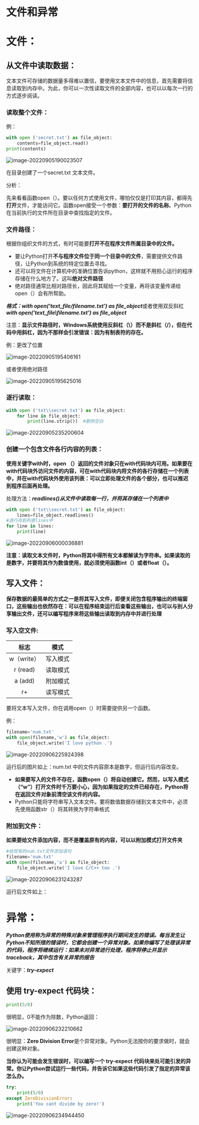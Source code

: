 # 文件和异常

# 文件：



## 从文件中读取数据：

文本文件可存储的数据量多得难以置信，要使用文本文件中的信息，首先需要将信息读取到内存中。为此，你可以一次性读取文件的全部内容，也可以以每次一行的方式逐步阅读。

### 读取整个文件：

例：

```python
with open ('secret.txt') as file_object:
    contents=file_object.read()
print(contents)
```



![image-20220905190023507](https://cdn.jsdelivr.net/gh/firmiyao/Picture/img/202209051900548.png)

在目录创建了一个secret.txt 文本文件。

分析：

先来看看函数open（）。要以任何方式使用文件，哪怕仅仅是打印其内容，都得先**打开**文件，才能访问它。函数open接受一个参数：**要打开的文件的名称**。Python在当前执行的文件所在目录中查找指定的文件。

### 文件路径：

根据你组织文件的方式，有时可能要**打开不在程序文件所属目录中的文件。**

+ 要让Python打开**不与程序文件位于同一个目录中的文件**，需要提供文件路径，让Python到系统的特定位置去寻找。
+ 还可以将文件在计算机中的准确位置告诉python，这样就不用担心运行的程序存储在什么地方了。这叫**绝对文件路径**
+ 绝对路径通常比相对路径长，因此将其赋给一个变量，再将该变量传递给open（）会有所帮助。



***格式：with open('text_file/filename.txt') as file_object***或者使用双反斜杠***with open('text_file\\filename.txt') as file_object***

注意：**显示文件路径时，Windows系统使用反斜杠（\）而不是斜杠（/），但在代码中用斜杠，因为不那样会引发错误：因为有制表符的存在。**

例：更改了位置

![image-20220905195406161](https://cdn.jsdelivr.net/gh/firmiyao/Picture/img/202209051954210.png)

或者使用绝对路径

![image-20220905195625016](https://cdn.jsdelivr.net/gh/firmiyao/Picture/img/202209051956050.png)



### 逐行读取：

```python
with open ('txt\\secret.txt') as file_object:
    for line in file_object:
        print(line.strip())  #删除空白
```

![image-20220905235200604](https://cdn.jsdelivr.net/gh/firmiyao/Picture/img/202209052352651.png)



### 创建一个包含文件各行内容的列表：

**使用关键字with时，open （）返回的文件对象只在with代码块内可用。如果要在with代码块外访问文件的内容，可在with代码块内将文件的各行存储在一个列表中，并在with代码块外使用该列表：可以立即处理文件的各个部分，也可以推迟到程序后面再处理。**

处理方法：***readlines()从文件中读取每一行，并将其存储在一个列表中***

```python
with open ('txt\\secret.txt') as file_object:
    lines=file_object.readlines()
#逐行存到列表lines中
for line in lines:
    print(line)
```

![image-20220906000036881](https://cdn.jsdelivr.net/gh/firmiyao/Picture/img/202209060000917.png)

**注意：读取文本文件时，Python将其中得所有文本都解读为字符串。如果读取的是数字，并要将其作为数值使用，就必须使用函数int（）或者float（）。**



## 写入文件：

**保存数据的最简单的方式之一是将其写入文件，即便关闭包含程序输出的终端窗口，这些输出也依然存在：可以在程序结束运行后查看这些输出，也可以与别人分享输出文件，还可以编写程序来将这些输出读取到内存中并进行处理**



### 写入空文件:

|    标志    |   模式   |
| :--------: | :------: |
| w（write） | 写入模式 |
|  r (read)  | 读取模式 |
|  a (add)   | 附加模式 |
|     r+     | 读写模式 |



要将文本写入文件，你在调用open（）时需要提供另一个函数。

例：

```python
filename='num.txt'
with open(filename,'w') as file_object:
    file_object.write('I love python .')
```

![image-20220906225924398](https://cdn.jsdelivr.net/gh/firmiyao/Picture/img/202209062259426.png)

运行后的图片如上：num.txt 中的文件内容原本是数字，但运行后内容改变。

+ **如果要写入的文件不存在，函数open（）将自动创建它。然而，以写入模式（“w”）打开文件时千万要小心，因为如果指定的文件已经存在，Python将在返回文件对象前清空该文件的内容。**
+ Python只能将字符串写入文本文件。要将数值数据存储到文本文件中，必须先使用函数str（）将其转换为字符串格式



### 附加到文件：

**如果要给文件添加内容，而不是覆盖原有的内容，可以以附加模式打开文件夹**

```python
#给现有的num.txt文件添加语句
filename='num.txt'
with open(filename,'a') as file_object:
    file_object.write('I love C/C++ too .')
```

![image-20220906231243287](https://cdn.jsdelivr.net/gh/firmiyao/Picture/img/202209062312310.png)

运行后文件如上：



# 异常：

***Python使用称为异常的特殊对象来管理程序执行期间发生的错误。每当发生让Python不知所措的错误时，它都会创建一个异常对象。如果你编写了处理该异常的代码，程序将继续运行：如果未对异常进行处理，程序将停止并显示traceback，其中包含有关异常的报告***

关键字：***try-expect***

## 使用 try-expect 代码块：

```python
print(5/0)
```

很明显，0不能作为除数，Python返回：

![image-20220906232210662](https://cdn.jsdelivr.net/gh/firmiyao/Picture/img/202209062322691.png)

很明显：**Zero Division Error**是个异常对象。Python无法按你的要求做时，就会创建这种对象。

**当你认为可能会发生错误时，可以编写一个 try-expect 代码块来处可能引发的异常。你让Python尝试运行一些代码，并告诉它如果这些代码引发了指定的异常该怎么办。**

```python
try:
    print(5/0)
except ZeroDivisionError:
    print('You cant divide by zero!')
```

![image-20220906234944450](https://cdn.jsdelivr.net/gh/firmiyao/Picture/img/202209062349478.png)

